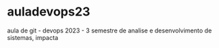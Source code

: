 # auladevops23
aula de git - devops 2023 - 3 semestre de analise e desenvolvimento de sistemas, impacta
